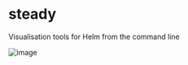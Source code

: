 # steady

Visualisation tools for Helm from the command line

![image](https://github.com/jsnctl/steady/assets/25587856/c60f9430-f454-42ad-8259-d85fcdbc7025)


